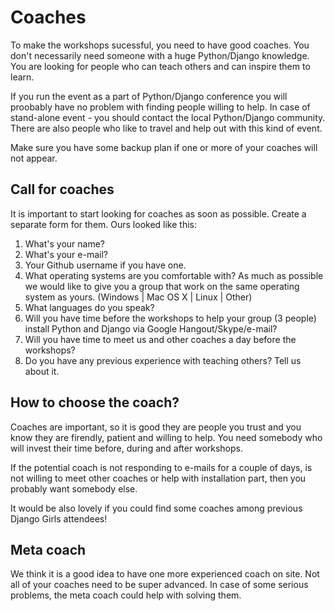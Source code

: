 # Coaches

To make the workshops sucessful, you need to have good coaches. You don't necessarily need someone with a huge Python/Django knowledge. You are looking for people who can teach others and can inspire them to learn.

If you run the event as a part of Python/Django conference you will proobably have no problem with finding people willing to help. In case of stand-alone event - you should contact the local Python/Django community. There are also people who like to travel and help out with this kind of event.

Make sure you have some backup plan if one or more of your coaches will not appear.

## Call for coaches

It is important to start looking for coaches as soon as possible. Create a separate form for them. Ours looked like this:

1. What's your name?
2. What's your e-mail?
3. Your Github username if you have one.
4. What operating systems are you comfortable with? As much as possible we would like to give you a group that work on the same operating system as yours. (Windows | Mac OS X | Linux | Other)
5. What languages do you speak?
6. Will you have time before the workshops to help your group (3 people) install Python and Django via Google Hangout/Skype/e-mail?
7. Will you have time to meet us and other coaches a day before the workshops?
8. Do you have any previous experience with teaching others? Tell us about it.

## How to choose the coach?

Coaches are important, so it is good they are people you trust and you know they are firendly, patient and willing to help. You need somebody who will invest their time before, during and after workshops.

If the potential coach is not responding to e-mails for a couple of days, is not willing to meet other coaches or help with installation part, then you probably want somebody else.

It would be also lovely if you could find some coaches among previous Django Girls attendees!

## Meta coach

We think it is a good idea to have one more experienced coach on site. Not all of your coaches need to be super advanced. In case of some serious problems, the meta coach could help with solving them.


